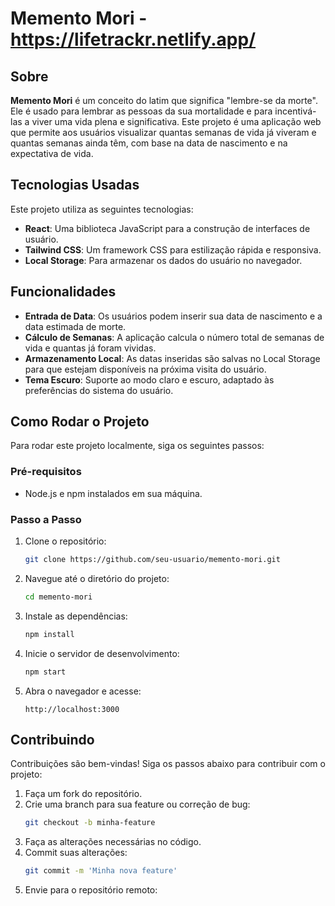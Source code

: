 # Memento Mori - https://lifetrackr.netlify.app/

## Sobre

**Memento Mori** é um conceito do latim que significa "lembre-se da morte". Ele é usado para lembrar as pessoas da sua mortalidade e para incentivá-las a viver uma vida plena e significativa. Este projeto é uma aplicação web que permite aos usuários visualizar quantas semanas de vida já viveram e quantas semanas ainda têm, com base na data de nascimento e na expectativa de vida.

## Tecnologias Usadas

Este projeto utiliza as seguintes tecnologias:

- **React**: Uma biblioteca JavaScript para a construção de interfaces de usuário.
- **Tailwind CSS**: Um framework CSS para estilização rápida e responsiva.
- **Local Storage**: Para armazenar os dados do usuário no navegador.

## Funcionalidades

- **Entrada de Data**: Os usuários podem inserir sua data de nascimento e a data estimada de morte.
- **Cálculo de Semanas**: A aplicação calcula o número total de semanas de vida e quantas já foram vividas.
- **Armazenamento Local**: As datas inseridas são salvas no Local Storage para que estejam disponíveis na próxima visita do usuário.
- **Tema Escuro**: Suporte ao modo claro e escuro, adaptado às preferências do sistema do usuário.

## Como Rodar o Projeto

Para rodar este projeto localmente, siga os seguintes passos:

### Pré-requisitos

- Node.js e npm instalados em sua máquina.

### Passo a Passo

1. Clone o repositório:
    ```bash
    git clone https://github.com/seu-usuario/memento-mori.git
    ```

2. Navegue até o diretório do projeto:
    ```bash
    cd memento-mori
    ```

3. Instale as dependências:
    ```bash
    npm install
    ```

4. Inicie o servidor de desenvolvimento:
    ```bash
    npm start
    ```

5. Abra o navegador e acesse:
    ```plaintext
    http://localhost:3000
    ```

## Contribuindo

Contribuições são bem-vindas! Siga os passos abaixo para contribuir com o projeto:

1. Faça um fork do repositório.
2. Crie uma branch para sua feature ou correção de bug:
    ```bash
    git checkout -b minha-feature
    ```
3. Faça as alterações necessárias no código.
4. Commit suas alterações:
    ```bash
    git commit -m 'Minha nova feature'
    ```
5. Envie para o repositório remoto:
   
